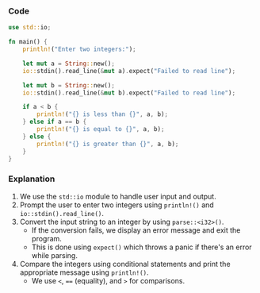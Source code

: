 ### Code
```rust
use std::io;

fn main() {
    println!("Enter two integers:");

    let mut a = String::new();
    io::stdin().read_line(&mut a).expect("Failed to read line");

    let mut b = String::new();
    io::stdin().read_line(&mut b).expect("Failed to read line");

    if a < b {
        println!("{} is less than {}", a, b);
    } else if a == b {
        println!("{} is equal to {}", a, b);
    } else {
        println!("{} is greater than {}", a, b);
    }
}
```

### Explanation
 1. We use the `std::io` module to handle user input and output.
 2. Prompt the user to enter two integers using `println!()` and `io::stdin().read_line()`.
 3. Convert the input string to an integer by using `parse::<i32>()`.
    - If the conversion fails, we display an error message and exit the program.
    - This is done using `expect()` which throws a panic if there's an error while parsing.
 4. Compare the integers using conditional statements and print the appropriate message using `println!()`.
    - We use `<`, `==` (equality), and `>` for comparisons.
